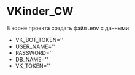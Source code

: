 # VKinder_CW
В корне проекта создать файл .env с данными
* VK_BOT_TOKEN=''
* USER_NAME=''
* PASSWORD=''
* DB_NAME=''
* VK_TOKEN=''
